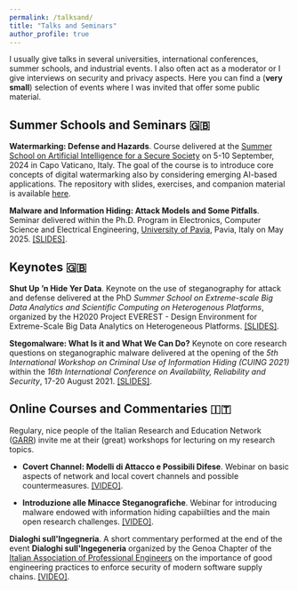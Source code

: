 ```yaml
---
permalink: /talksand/
title: "Talks and Seminars"
author_profile: true
---
```


I usually give talks in several universities, international conferences, summer schools, and industrial events. I also often act as a moderator or I give interviews on security and privacy aspects. Here you can find a (**very small**) selection of events where I was invited that offer some public material. 

## Summer Schools and Seminars 🇬🇧

**Watermarking: Defense and Hazards**. Course delivered at the [Summer School on Artificial Intelligence for a Secure Society](https://ai4securesociety.sobigdata.it) on 
5-10 September, 2024 in Capo Vaticano, Italy. The goal of the course is to introduce core concepts of digital watermarking also by considering emerging AI-based applications. The repository with slides, exercises, and companion material is available [here](https://github.com/lucacav/AI4SS). 


**Malware and Information Hiding: Attack Models and Some Pitfalls**. Seminar delivered within the Ph.D.
Program in Electronics, Computer Science and Electrical Engineering, [University of Pavia](https://portale.unipv.it/it), Pavia, Italy on May 2025. [[SLIDES]](../files/Information%20Hiding%20UniPavia%20-%20May%202025.pdf).


## Keynotes 🇬🇧

**Shut Up ’n Hide Yer Data**. Keynote on the use of steganography for attack and defense delivered at the PhD *Summer School on Extreme-scale Big Data Analytics and Scientific Computing on Heterogenous Platforms*, organized by the H2020 Project EVEREST - Design Environment for Extreme-Scale Big Data Analytics on Heterogeneous Platforms. [[SLIDES]](../files/Lake%20Como%20School%20-%20Keynote.pdf).

**Stegomalware: What Is it and What We Can Do?** Keynote on core research questions on steganographic malware delivered at the opening of the *5th International Workshop on Criminal Use of Information Hiding (CUING 2021)* within the 
*16th International Conference on Availability, Reliability and Security*, 17-20 August 2021. [[SLIDES]](../files/ARES%20-%20Keynote.pdf).

## Online Courses and Commentaries 🇮🇹

Regulary, nice people of the Italian Research and Education Network ([GARR](https://www.garr.it/en/)) invite me at their (great) workshops for lecturing on my research topics. 

- **Covert Channel: Modelli di Attacco e Possibili Difese**. Webinar on basic aspects of network and local covert channels and possible countermeasures. [[VIDEO]](https://www.youtube.com/watch?v=JaNUrxAH8Qc&t=4565s). 

- **Introduzione alle Minacce Steganografiche**. Webinar for introducing malware endowed with information hiding capabiilties and the main open research challenges. [[VIDEO]](https://www.youtube.com/watch?v=Ezfrw7g6vyc&t=2979s).

**Dialoghi sull'Ingegneria**. A short commentary performed at the end of the event **Dialoghi sull'Ingegeneria** organized by the Genoa Chapter of the [Italian Association of Professional Engineers](https://www.ordineingegneri.genova.it) on the importance of good engineering practices to enforce security of modern software supply chains. [[VIDEO]](https://www.youtube.com/watch?v=JK317iK1sE4).